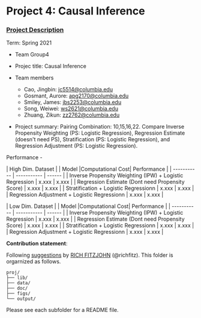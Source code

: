 # Project 4: Causal Inference

### [Project Description](doc/project4_desc.md)

Term: Spring 2021

+ Team Group4
+ Projec title: Causal Inference
+ Team members
	+ Cao, Jingbin: jc5514@columbia.edu
	+ Gosmant, Aurore: apg2170@columbia.edu
	+ Smiley, James: jbs2253@columbia.edu
	+ Song, Weiwei: ws2621@columbia.edu
	+ Zhuang, Zikun: zz2762@columbia.edu   

+ Project summary:  Pairing Combination: 10,15,16,22. Compare Inverse Propensity Weighting (PS: Logistic Regression), Regression Estimate (doesn't need PS), Stratification (PS: Logistic Regression), and Regression Adjustment (PS: Logistic Regression).

Performance - 

| High Dim. Dataset |
| Model      |Computational Cost| Performance | 
| ----------- | ----------- | ------    |
| Inverse Propensity Weighting (IPW) + Logistic Regression     |  x.xxx    |  x.xxx     | 
| Regression Estimate (Dont need Propensity Score)      |  x.xxx      |   x.xxx   | 
| Stratification + Logistic Regressionn      |   x.xxx    |   x.xxx    |
| Regression Adjustment + Logistic Regressionn      |   x.xxx    |   x.xxx    |

| Low Dim. Dataset |
| Model      |Computational Cost| Performance | 
| ----------- | ----------- | ------    |
| Inverse Propensity Weighting (IPW) + Logistic Regression     |  x.xxx    |  x.xxx     | 
| Regression Estimate (Dont need Propensity Score)      |  x.xxx      |   x.xxx   | 
| Stratification + Logistic Regressionn      |   x.xxx    |   x.xxx    |
| Regression Adjustment + Logistic Regressionn      |   x.xxx    |   x.xxx    |


**Contribution statement**: 

Following [suggestions](http://nicercode.github.io/blog/2013-04-05-projects/) by [RICH FITZJOHN](http://nicercode.github.io/about/#Team) (@richfitz). This folder is orgarnized as follows.

```
proj/
├── lib/
├── data/
├── doc/
├── figs/
└── output/
```

Please see each subfolder for a README file.
